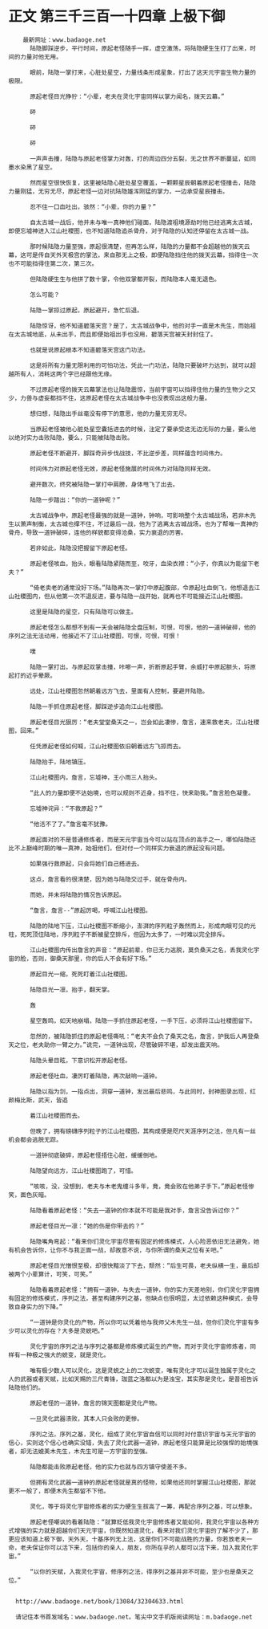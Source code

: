 # 正文 第三千三百一十四章 上极下御
        最新网址：www.badaoge.net
          陆隐脚踩逆步，平行时间，原起老怪随手一挥，虚空激荡，将陆隐硬生生打了出来，时间的力量对他无用。
      
          眼前，陆隐一掌打来，心脏处星空，力量线条形成星象，打出了这天元宇宙生物力量的极限。
      
          原起老怪目光狰狞：“小辈，老夫在灵化宇宙同样以掌力闻名，拨天云幕。”
      
          砰
      
          砰
      
          砰
      
          一声声击撞，陆隐与原起老怪掌力对轰，打的周边四分五裂，无之世界不断蔓延，如同墨水染黑了星空。
      
          然而星空很快恢复，这里被陆隐心脏处星空覆盖，一颗颗星辰朝着原起老怪撞击，陆隐力量刚猛，无穷无尽，原起老怪一边对抗陆隐雄浑刚猛的掌力，一边承受星辰撞击。
      
          忍不住一口血吐出，骇然：“小辈，你的力量？”
      
          自太古城一战后，他并未与唯一真神他们碰面，陆隐渡祖境源劫时他已经逃离太古城，即便忘墟神进入江山社稷图，也不知道陆隐追杀骨舟，对于陆隐的认知还停留在太古城一战。
      
          那时候陆隐力量至强，原起很清楚，但再怎么样，陆隐的力量都不会超越他的拨天云幕，这可是传自天外天极宫的掌法，来自那无上之极，即便陆隐挡住他的拨天云幕，挡得住一次也不可能挡得住第二次，第三次。
      
          但陆隐硬生生与他拼了数十掌，令他双掌都开裂，而陆隐本人毫无退色。
      
          怎么可能？
      
          陆隐一掌掠过原起，原起避开，急忙后退。
      
          陆隐惊讶，他不知道碧落天宫？是了，太古城战争中，他的对手一直是木先生，而始祖在太古城地底，从未出手，而且即便始祖出手也没用，碧落天宫被天封封住了。
      
          也就是说原起根本不知道碧落天宫这门功法。
      
          这是将所有力量无限利用的可怕功法，凭此一门功法，陆隐只要破坏力达到，就可以超越所有人，消耗这两个字已经跟他无缘。
      
          不过原起老怪的拨天云幕掌法也让陆隐震惊，当前宇宙可以挡得住他力量的生物少之又少，力兽与虚妄都挡不住，这原起老怪在太古城战争中也没表现出这般力量。
      
          想归想，陆隐出手丝毫没有停下的意思，他的力量无穷无尽。
      
          当原起老怪被他心脏处星空囊括进去的时候，注定了要承受这无边无际的力量，要么他以绝对实力击败陆隐，要么，只能被陆隐击败。
      
          原起老怪不断避开，脚踩奇异步伐战技，不比逆步差，同样蕴含时间伟力。
      
          时间伟力对原起老怪无效，原起老怪施展的时间伟力对陆隐同样无效。
      
          避开数次，终究被陆隐一掌打中肩膀，身体甩飞了出去。
      
          陆隐一步踏出：“你的一道钟呢？”
      
          太古城战争中，原起老怪最强的就是一道钟，钟响，可影响整个太古城战场，若非木先生以萧声制衡，太古城也撑不住，不过最后一战，他为了逃离太古城战场，也为了帮唯一真神的骨舟，导致一道钟破碎，连他的样貌都变得沧桑，实力衰退的厉害。
      
          若非如此，陆隐没把握留下原起老怪。
      
          原起老怪咳血，抬头，眼看陆隐紧随而至，咬牙，血染衣襟：“小子，你真以为能留下老夫？”
      
          “倚老卖老的通常没好下场。”陆隐再次一掌打中原起腹部，令原起吐血倒飞，他想退去江山社稷图内，但从他第一次不退反进，要与陆隐一战开始，就再也不可能接近江山社稷图。
      
          这里是陆隐的星空，只有陆隐可以做主。
      
          原起老怪怎么都想不到有一天会被陆隐全盘压制，可恨，可恨，他的一道钟破碎，他的序列之法无法动用，他接近不了江山社稷图，可恨，可恨，可恨！
      
          噗
      
          陆隐一掌打出，与原起双掌击撞，咔嚓一声，折断原起手臂，余威打中原起额头，将原起打的近乎晕厥。
      
          远处，江山社稷图忽然朝着远方飞去，里面有人控制，要避开陆隐。
      
          陆隐一手抓住原起老怪，脚踩逆步追向江山社稷图。
      
          原起老怪目光狠厉：“老夫堂堂桑天之一，岂会如此凄惨，詹言，速来救老夫，江山社稷图，回来。”
      
          任凭原起老怪如何喊，江山社稷图依旧朝着远方飞掠而去。
      
          陆隐抬手，陆地镇压。
      
          江山社稷图内，詹言，忘墟神，王小雨三人抬头。
      
          “此人的力量即便不达始境，也可以规则不近身，挡不住，快来助我。”詹言脸色凝重。
      
          忘墟神诧异：“不救原起？”
      
          “他活不了了。”詹言毫不犹豫。
      
          原起面对的不是普通修炼者，而是天元宇宙当今可以站在顶点的高手之一，哪怕陆隐还比不上巅峰时期的唯一真神，始祖他们，但对付一个同样实力衰退的原起没有问题。
      
          如果强行救原起，只会将她们自己搭进去。
      
          这点，詹言看的很清楚，因为她与陆隐交过手，就在骨舟内。
      
          而她，并未将陆隐的情况告诉原起。
      
          “詹言，詹言--”原起厉喝，呼喊江山社稷图。
      
          陆隐的陆地下压，江山社稷图不断缩小，澎湃的序列粒子轰然而上，形成肉眼可见的光柱，死死顶住陆地，序列粒子不断被星空排斥，但因为太多了，一时难以完全排斥。
      
          江山社稷图内传出詹言的声音：“原起前辈，你已无力逃脱，莫负桑天之名，丢我灵化宇宙的脸，否则，御桑天那里，你的后人不会有好下场。”
      
          原起目光一缩，死死盯着江山社稷图。
      
          陆隐目光一凛，抬手，翻天掌。
      
          轰
      
          星空轰鸣，如天地崩塌，陆隐一手抓住原起老怪，一手下压，必须将江山社稷图留下。
      
          忽然的，被陆隐抓住的原起老怪嘶吼：“老夫不会负了桑天之名，詹言，护我后人再登桑天之位，老夫助你一臂之力。”说完，一道钟出现，尽管破碎不堪，却发出震天响。
      
          陆隐头晕目眩，下意识松开原起老怪。
      
          原起老怪吐血，凄厉盯着陆隐，再次敲响一道钟。
      
          陆隐以指为剑，一指点出，洞穿一道钟，发出最后悲鸣，与此同时，封神图录出现，红颜梅比斯，武天，皆追
      
          着江山社稷图而去。
      
          但晚了，拥有磅礴序列粒子的江山社稷图，其构成便是咫尺天涯序列之法，但凡有一丝机会都会逃脱无踪。
      
          一道钟彻底破碎，原起老怪捂住心脏，缓缓倒地。
      
          陆隐望向远方，江山社稷图跑了，可惜。
      
          “咳咳，没，没想到，老夫与木老鬼缠斗多年，竟，竟会败在他弟子手下。”原起老怪惨笑，面色灰暗。
      
          陆隐看着原起老怪：“失去一道钟的你本就不可能是我对手，詹言没告诉过你？”
      
          原起老怪目光一凛：“她的伤是你带去的？”
      
          陆隐嘴角弯起：“看来你们灵化宇宙尽管有固定的修炼模式，人心险恶依旧无法避免，她有机会告诉你，让你不与我正面一战，却故意不说，与你所谓的桑天之位有关吧。”
      
          原起老怪目光憎恨至极，却很快黯淡了下去，颓然：“后生可畏，老夫纵横一生，最后却被两个小辈算计，可笑，可笑。”
      
          陆隐看着原起老怪：“拥有一道钟，与失去一道钟，你的实力天差地别，你们灵化宇宙拥有固定的修炼模式，序列之法，甚至构建序列之基，但缺点也很明显，太过依赖这种模式，会导致自身实力的下降。”
      
          “一道钟是你灵化的产物，所以你可以凭着他与我师父木先生一战，但你们灵化宇宙有多少可以灵化的存在？大多是灵蜕吧。”
      
          灵化宇宙的序列之法与序列之基都是修炼模式诞生的产物，而对于灵化宇宙修炼者，同样有一种极之强大的蜕变，就是灵化。
      
          唯有极少数人可以灵化，这是灵蜕之上的二次蜕变，唯有灵化才可以诞生独属于灵化之人的武器或者天赋，比如天赐的三尺青锋，珈蓝之洛都以为是浊宝，其实那是灵化，是昔祖告诉陆隐他们的。
      
          原起老怪的一道钟，詹言的锦天图都是灵化产物。
      
          一旦灵化武器溃败，其本人只会败的更惨。
      
          序列之法，序列之基，灵化，组成了灵化宇宙自信可以同时对付意识宇宙与天元宇宙的信心，实则这个信心也确实没错，失去了灵化武器一道钟，原起老怪只能算是比较强悍的始境强者，却无法媲美木先生，木先生可是一方宇宙的至强。
      
          陆隐都能击败原起老怪，他的实力也就与四方镇守使差不多。
      
          但拥有灵化武器一道钟的原起老怪就是真的怪物，如果他还同时掌握江山社稷图，那就更不一般了，即便木先生都留不下他。
      
          灵化，等于将灵化宇宙修炼者的实力硬生生拔高了一筹，再配合序列之基，可以想象。
      
          原起老怪嘲讽的看着陆隐：“就算贬低我灵化宇宙修炼者又能如何，我灵化宇宙以各种方式增强的实力就是超越你们天元宇宙，你既然知道灵化，看来对我们灵化宇宙的了解不少了，那更应该知道上极下御，天外天，十基序列无上法，这是你们不可能战胜的力量，你若放老夫一命，老夫保证你可以活下来，包括你的亲人，朋友，你所在乎的人都可以活下来，加入我灵化宇宙。”
      
          “以你的天赋，入我灵化宇宙，修序列之法，得序列之基并非不可能，至少也是桑天之位。”
      
      
      http://www.badaoge.net/book/13084/32304633.html
      
      请记住本书首发域名：www.badaoge.net。笔尖中文手机版阅读网址：m.badaoge.net